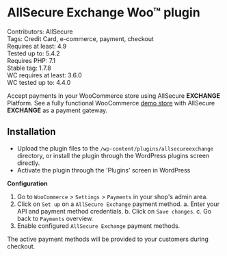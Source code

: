 # AllSecure Exchange Woo™ plugin
Contributors: AllSecure  
Tags: Credit Card, e-commerce, payment, checkout  
Requires at least: 4.9  
Tested up to: 5.4.2  
Requires PHP: 7.1  
Stable tag: 1.7.8  
WC requires at least: 3.6.0  
WC tested up to: 4.4.0  

Accept payments in your WooCommerce store using AllSecure **EXCHANGE** Platform. See a fully functional WooCommerce <a href="http://demo.allsecpay.xyz/cart/exchange/woo" target="_new">demo store</a> with AllSecure **EXCHANGE** as a payment gateway.

## Installation
- Upload the plugin files to the `/wp-content/plugins/allsecureexchange` directory, or install the plugin through the WordPress plugins screen directly.
- Activate the plugin through the 'Plugins' screen in WordPress

**Configuration**

1. Go to `WooCommerce` > `Settings` > `Payments` in your shop's admin area.
2. Click on `Set up` on a `AllSecure Exchange` payment method.
    a. Enter your API and payment method credentials.
    b. Click on `Save changes`.
    c. Go back to `Payments` overview.
3. Enable configured `AllSecure Exchange` payment methods.

The active payment methods will be provided to your customers during checkout.
